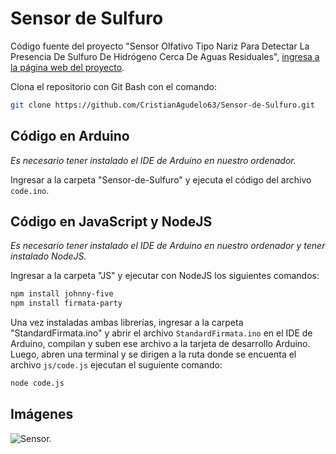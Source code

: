 # Sensor de Sulfuro

Código fuente del proyecto "Sensor Olfativo Tipo Nariz Para Detectar La Presencia De Sulfuro De Hidrógeno Cerca De Aguas Residuales", [ingresa a la página web del proyecto](https://cristiangudelo63.wixsite.com/misitio).

Clona el repositorio con Git Bash con el comando:

```sh
git clone https://github.com/CristianAgudelo63/Sensor-de-Sulfuro.git
```

## Código en Arduino
_Es necesario tener instalado el IDE de Arduino en nuestro ordenador._

Ingresar a la carpeta "Sensor-de-Sulfuro" y ejecuta el código del archivo `code.ino`.

## Código en JavaScript y NodeJS
_Es necesario tener instalado el IDE de Arduino en nuestro ordenador y  tener instalado NodeJS._
    
Ingresar a la carpeta "JS" y ejecutar con NodeJS los siguientes comandos:

```sh
npm install johnny-five
npm install firmata-party
```
Una vez instaladas ambas librerías, ingresar a la carpeta "StandardFirmata.ino" y abrir el archivo `StandardFirmata.ino` en el IDE de Arduino, compilan y suben ese archivo a la tarjeta de desarrollo Arduino. Luego, abren una terminal y se dirigen a la ruta donde se encuenta el archivo `js/code.js` ejecutan el suguiente comando:

```sh
node code.js
```
## Imágenes

![Sensor.](https://static.wixstatic.com/media/080105_53758c5d419a49c4b95e6abef440ab3e~mv2.jpeg/v1/fill/w_276,h_207,al_c,q_80,usm_0.66_1.00_0.01/WhatsApp%20Image%202019-10-16%20at%207_01_38%20AM%20.webp)
